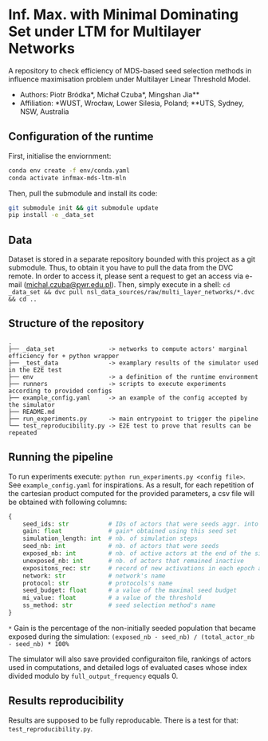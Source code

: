 # Inf. Max. with Minimal Dominating Set under LTM for Multilayer Networks

A repository to check efficiency of MDS-based seed selection methods in influence maximisation
problem under Multilayer Linear Threshold Model.

* Authors: Piotr Bródka*, Michał Czuba*, Mingshan Jia**
* Affiliation: *WUST, Wrocław, Lower Silesia, Poland; **UTS, Sydney, NSW, Australia

## Configuration of the runtime

First, initialise the enviornment:

```bash
conda env create -f env/conda.yaml
conda activate infmax-mds-ltm-mln
```

Then, pull the submodule and install its code:

```bash
git submodule init && git submodule update
pip install -e _data_set
```

## Data

Dataset is stored in a separate repository bounded with this project as a git submodule. Thus, to
obtain it you have to pull the data from the DVC remote. In order to access it, please sent a
request to get  an access via  e-mail (michal.czuba@pwr.edu.pl). Then, simply execute in a shell:
`cd _data_set && dvc pull nsl_data_sources/raw/multi_layer_networks/*.dvc && cd ..`

## Structure of the repository
```
.
├── _data_set               -> networks to compute actors' marginal efficiency for + python wrapper
├── _test_data              -> examplary results of the simulator used in the E2E test
├── env                     -> a definition of the runtime environment
├── runners                 -> scripts to execute experiments according to provided configs
├── example_config.yaml     -> an example of the config accepted by the simulator
├── README.md
├── run_experiments.py      -> main entrypoint to trigger the pipeline
└── test_reproducibility.py -> E2E test to prove that results can be repeated
```

## Running the pipeline

To run experiments execute: `python run_experiments.py <config file>`. See `example_config.yaml` for
inspirations. As a result, for each repetition of the cartesian product computed for the provided
parameters, a csv file will be obtained with following columns:

```python
{
    seed_ids: str           # IDs of actors that were seeds aggr. into string (sep. by ;)
    gain: float             # gain* obtained using this seed set
    simulation_length: int  # nb. of simulation steps
    seed_nb: int            # nb. of actors that were seeds
    exposed_nb: int         # nb. of active actors at the end of the simulation
    unexposed_nb: int       # nb. of actors that remained inactive
    expositons_rec: str     # record of new activations in each epoch aggr. into string (sep. by ;)
    network: str            # network's name
    protocol: str           # protocols's name
    seed_budget: float      # a value of the maximal seed budget
    mi_value: float         # a value of the threshold
    ss_method: str          # seed selection method's name
}
```

`*` Gain is the percentage of the non-initially seeded population that became exposed during the
simulation: `(exposed_nb - seed_nb) / (total_actor_nb - seed_nb) * 100%`

The simulator will also save provided configuraiton file, rankings of actors used in computations,
and detailed logs of evaluated cases whose index divided modulo by `full_output_frequency` equals 0.


## Results reproducibility

Results are supposed to be fully reproducable. There is a test for that: `test_reproducibility.py`.
